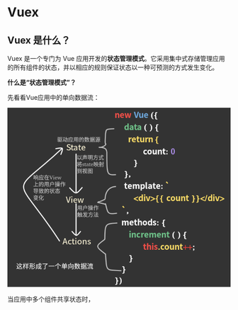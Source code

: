 # Vuex

## Vuex 是什么？

Vuex 是一个专门为 Vue 应用开发的**状态管理模式**。它采用集中式存储管理应用的所有组件的状态，并以相应的规则保证状态以一种可预测的方式发生变化。

**什么是“状态管理模式”？**

先看看Vue应用中的单向数据流：

![单向数据流](./img/单向数据流.png)



当应用中多个组件共享状态时，



